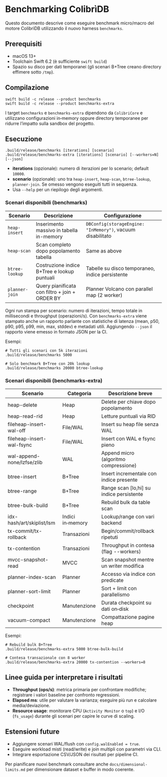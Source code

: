 # Benchmarking ColibrìDB

Questo documento descrive come eseguire benchmark micro/macro del motore ColibrìDB utilizzando il nuovo harness `benchmarks`.

## Prerequisiti
- macOS 13+
- Toolchain Swift 6.2 (è sufficiente `swift build`)
- Spazio su disco per dati temporanei (gli scenari B+Tree creano directory effimere sotto `/tmp`).

## Compilazione
```
swift build -c release --product benchmarks
swift build -c release --product benchmarks-extra
```
I target `benchmarks` e `benchmarks-extra` dipendono da `ColibriCore` e utilizzano configurazioni in‑memory oppure directory temporanee per ridurre l’impatto sulla sandbox del progetto.

## Esecuzione
```
.build/release/benchmarks [iterations] [scenario]
.build/release/benchmarks-extra [iterations] [scenario] [--workers=N] [--json]
```
- **iterations** (opzionale): numero di iterazioni per lo scenario; default `10000`.
- **scenario** (opzionale): uno tra `heap-insert`, `heap-scan`, `btree-lookup`, `planner-join`. Se omesso vengono eseguiti tutti in sequenza.
- Usa `--help` per un riepilogo degli argomenti.

### Scenari disponibili (benchmarks)
| Scenario | Descrizione | Configurazione |
| --- | --- | --- |
| `heap-insert` | Inserimento massivo in tabella in-memory | `DBConfig(storageEngine: "InMemory")`, vacuum disabilitato |
| `heap-scan` | Scan completo dopo popolamento tabella | Same as above |
| `btree-lookup` | Costruzione indice B+Tree e lookup puntuali | Tabelle su disco temporaneo, indice persistente |
| `planner-join` | Query pianificata con filtro + join + ORDER BY | Planner Volcano con parallel map (2 worker) |

Ogni run stampa per scenario: numero di iterazioni, tempo totale in millisecondi e throughput (operazioni/s).
Con `benchmarks-extra` viene stampato anche un rapporto parlante con statistiche di latenza (mean, p50, p90, p95, p99, min, max, stddev) e metadati utili. Aggiungendo `--json` il rapporto viene emesso in formato JSON per la CI.

Esempi:
```
# Tutti gli scenari con 5k iterazioni
.build/release/benchmarks 5000

# Solo benchmark B+Tree con 20k lookup
.build/release/benchmarks 20000 btree-lookup
```

### Scenari disponibili (benchmarks-extra)
| Scenario | Categoria | Descrizione breve |
| --- | --- | --- |
| heap-delete | Heap | Delete per chiave dopo popolamento |
| heap-read-rid | Heap | Letture puntuali via RID |
| fileheap-insert-wal-off | File/WAL | Insert su heap file senza WAL |
| fileheap-insert-wal-fsync | File/WAL | Insert con WAL e fsync pieno |
| wal-append-none/lzfse/zlib | WAL | Append micro (algoritmo compressione) |
| btree-insert | B+Tree | Insert incrementale con indice presente |
| btree-range | B+Tree | Range scan [lo,hi] su indice persistente |
| btree-bulk-build | B+Tree | Rebuild bulk da table scan |
| idx-hash/art/skiplist/lsm | Indici in‑memory | Lookup/range con vari backend |
| tx-commit/tx-rollback | Transazioni | Begin/commit/rollback ripetuti |
| tx-contention | Transazioni | Throughput in contesa (flag --workers) |
| mvcc-snapshot-read | MVCC | Scan snapshot mentre un writer modifica |
| planner-index-scan | Planner | Accesso via indice con predicate |
| planner-sort-limit | Planner | Sort + limit con parallelismo |
| checkpoint | Manutenzione | Durata checkpoint su dati on‑disk |
| vacuum-compact | Manutenzione | Compattazione pagine heap |

Esempi:
```
# Rebuild bulk B+Tree
.build/release/benchmarks-extra 5000 btree-bulk-build

# Contesa transazionale con 8 worker
.build/release/benchmarks-extra 20000 tx-contention --workers=8
```

## Linee guida per interpretare i risultati
- **Throughput (ops/s)**: metrica primaria per confrontare modifiche; registrare i valori baseline per confronto regressioni.
- **Elapsed ms**: utile per valutare la varianza; eseguire più run e calcolare media/deviazione.
- **Resource usage**: monitorare CPU (`Activity Monitor` o `top`) e I/O (`fs_usage`) durante gli scenari per capire le curve di scaling.

## Estensioni future
- Aggiungere scenari WAL/flush con `config.walEnabled = true`.
- Eseguire workload misti (read/write) e join multipli con parametri via CLI.
- Integrare esportazione CSV/JSON dei risultati per pipeline CI.

Per pianificare nuovi benchmark consultare anche `docs/dimensional-limits.md` per dimensionare dataset e buffer in modo coerente.
